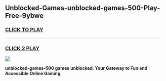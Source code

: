
## Unblocked-Games-unblocked-games-500-Play-Free-9ybwe
<h3>
<a href="https://premium76.site?title=unblocked-games-500&ref=21A">CLICK TO PLAY</a></h3>
<hr>

<h3>
<a href="https://premium76.site?title=unblocked-games-500&ref=21A">CLICK 2 PLAY</a>
  
</h3>

<a href="https://premium76.site?title=unblocked-games-500&ref=21A"><img src="https://clearcache.store/games.png"></a>


**unblocked-games-500 games unblocked: Your Gateway to Fun and Accessible Online Gaming**
